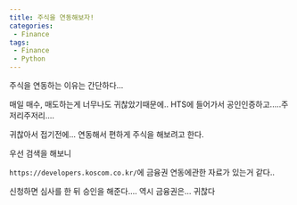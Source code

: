 ```yaml
---
title: 주식을 연동해보자! 
categories:
 - Finance
tags:
 - Finance
 - Python
---
```


주식을 연동하는 이유는 간단하다...

매일 매수, 매도하는게 너무나도 귀찮았기때문에.. HTS에 들어가서 공인인증하고.....주저리주저리....

귀찮아서 접기전에... 연동해서 편하게 주식을 해보려고 한다.

우선 검색을 해보니 

```https://developers.koscom.co.kr/```에 금융권 연동에관한 자료가 있는거 같다..

신청하면 심사를 한 뒤 승인을 해준다.... 역시 금융권은... 귀찮다
